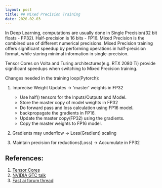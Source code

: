 ```yaml
---
layout: post
title: ## Mixed Precision Training
date: 2020-02-03
---
```


In Deep Learning, computations are usually done in Single Precision(32 bit floats - FP32). Half-precision is 16 bits - FP16.
Mixed Precision is the combined use of different numerical precisions. Mixed Precision training offers significant speedup
by performing operations in half-precision format, while storing minimal information in single-precision.

Tensor Cores on Volta and Turing architectures(e.g. RTX 2080 Ti) provide significant speedups when switching to Mixed 
Precision training. 

Changes needed in the training loop(Pytorch):

1. Imprecise Weight Updates -> 'master' weights in FP32

    * Use half() tensors for the Inputs/Outputs and Model.
    * Store the master copy of model weights in FP32
    * Do forward pass and loss calculation using FP16 model.
    * backpropagate the gradients in FP16.
    * Update the master copy(FP32) using the gradients.
    * Copy the master weights to FP16 model.

2. Gradients may underflow -> Loss(Gradient) scaling

3. Maintain precision for reductions(Loss) -> Accumulate in FP32


References:
-----------
1. [Tensor Cores](https://devblogs.nvidia.com/video-mixed-precision-techniques-tensor-cores-deep-learning)
2. [NVIDIA GTC talk](http://on-demand.gputechconf.com/gtc-taiwan/2018/pdf/5-1_Internal%20Speaker_Michael%20Carilli_PDF%20For%20Sharing.pdf)
3. [Fast ai forum thread](https://forums.fast.ai/t/mixed-precision-training/20720)
